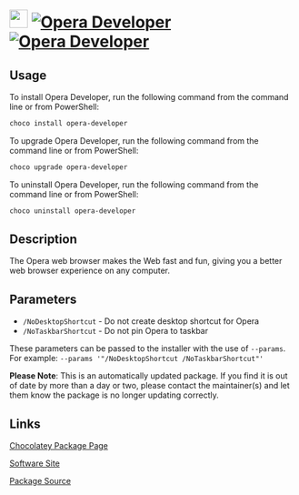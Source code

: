 ﻿# <img src="https://cdn.jsdelivr.net/gh/mkevenaar/chocolatey-packages@8ec9f8788da2c63d293690b04b0b5c90e66e8d12/icons/opera-developer.png" width="32" height="32"/> [![Opera Developer](https://img.shields.io/chocolatey/v/opera-developer.svg?label=Opera+Developer)](https://community.chocolatey.org/packages/opera-developer) [![Opera Developer](https://img.shields.io/chocolatey/dt/opera-developer.svg)](https://community.chocolatey.org/packages/opera-developer)

## Usage

To install Opera Developer, run the following command from the command line or from PowerShell:

```powershell
choco install opera-developer
```

To upgrade Opera Developer, run the following command from the command line or from PowerShell:

```powershell
choco upgrade opera-developer
```

To uninstall Opera Developer, run the following command from the command line or from PowerShell:

```powershell
choco uninstall opera-developer
```

## Description

The Opera web browser makes the Web fast and fun, giving you a better web browser experience on any computer.

## Parameters

- `/NoDesktopShortcut` - Do not create desktop shortcut for Opera
- `/NoTaskbarShortcut` - Do not pin Opera to taskbar

These parameters can be passed to the installer with the use of `--params`.
For example: `--params '"/NoDesktopShortcut /NoTaskbarShortcut"'`

**Please Note**: This is an automatically updated package. If you find it is
out of date by more than a day or two, please contact the maintainer(s) and
let them know the package is no longer updating correctly.


## Links

[Chocolatey Package Page](https://community.chocolatey.org/packages/opera-developer)

[Software Site](http://www.opera.com/computer/beta)

[Package Source](https://github.com/mkevenaar/chocolatey-packages/tree/master/automatic/opera-developer)

